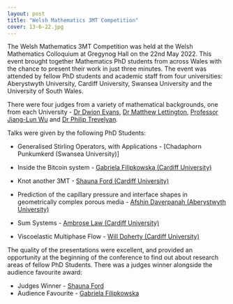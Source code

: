 ```yaml
---
layout: post
title: "Welsh Mathematics 3MT Competition"
cover: 13-6-22.jpg
---
```

The Welsh Mathematics 3MT Competition was held at the Welsh Mathematics Colloquium at Gregynog Hall on the 22nd May 2022. This event brought together Mathematics PhD students from across Wales with the chance to present their work in just three minutes. The event was attended by fellow PhD students and academic staff from four universities: Aberystwyth University, Cardiff University, Swansea University and the University of South Wales.

There were four judges from a variety of mathematical backgrounds, one from each University - [Dr Dwion Evans](https://www.aber.ac.uk/en/maths/staff-profiles/listing/profile/dfe/), [Dr Matthew Lettington](https://www.cardiff.ac.uk/people/view/140706-lettington-matthew), [Professor Jiang-Lun Wu](https://www.swansea.ac.uk/cy/staff/j.l.wu/) and [Dr Philip Trevelyan](https://maths.research.southwales.ac.uk/staff-students/philip-trevelyan/).

Talks were given by the following PhD Students:

* Generalised Stirling Operators, with Applications - [Chadaphorn Punkumkerd (Swansea University)]

* Inside the Bitcoin system - [Gabriela Filipkowska (Cardiff University)](https://www.cardiff.ac.uk/people/research-students/view/2575982-Gabriela-Filipkowska)

* Knot another 3MT - [Shauna Ford (Cardiff University)](https://www.cardiff.ac.uk/people/research-students/view/1710064-ford-shauna)

* Prediction of the capillary pressure and interface shapes in geometrically complex porous media - [Afshin Daverpanah (Aberystwyth University)](https://www.aber.ac.uk/en/maths/staff-profiles/listing/profile/afd6/)

* Sum Systems - [Ambrose Law (Cardiff University)](https://www.cardiff.ac.uk/people/research-students/view/1710067-law-ambrose)

* Viscoelastic Multiphase Flow - [Will Doherty (Cardiff University)](https://www.cardiff.ac.uk/people/research-students/view/2442476-doherty-william)

The quality of the presentations were excellent, and provided an opportunity at the beginning of the conference to find out about research areas of fellow PhD Students. There was a judges winner alongside the audience favourite award:
* Judges Winner - [Shauna Ford](https://www.cardiff.ac.uk/people/research-students/view/1710064-ford-shauna)
* Audience Favourite - [Gabriela Filipkowska](https://www.cardiff.ac.uk/people/research-students/view/2575982-Gabriela-Filipkowska)
